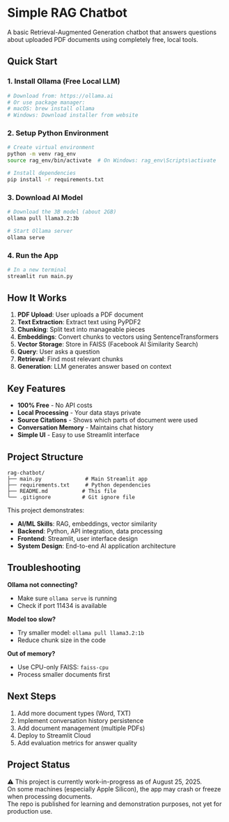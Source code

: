 # Simple RAG Chatbot

A basic Retrieval-Augmented Generation chatbot that answers questions about uploaded PDF documents using completely free, local tools.

## Quick Start

### 1. Install Ollama (Free Local LLM)
```bash
# Download from: https://ollama.ai
# Or use package manager:
# macOS: brew install ollama
# Windows: Download installer from website
```

### 2. Setup Python Environment
```bash
# Create virtual environment
python -m venv rag_env
source rag_env/bin/activate  # On Windows: rag_env\Scripts\activate

# Install dependencies
pip install -r requirements.txt
```

### 3. Download AI Model
```bash
# Download the 3B model (about 2GB)
ollama pull llama3.2:3b

# Start Ollama server
ollama serve
```

### 4. Run the App
```bash
# In a new terminal
streamlit run main.py
```

## How It Works

1. **PDF Upload**: User uploads a PDF document
2. **Text Extraction**: Extract text using PyPDF2
3. **Chunking**: Split text into manageable pieces
4. **Embeddings**: Convert chunks to vectors using SentenceTransformers
5. **Vector Storage**: Store in FAISS (Facebook AI Similarity Search)
6. **Query**: User asks a question
7. **Retrieval**: Find most relevant chunks
8. **Generation**: LLM generates answer based on context

## Key Features

- **100% Free** - No API costs
- **Local Processing** - Your data stays private
- **Source Citations** - Shows which parts of document were used
- **Conversation Memory** - Maintains chat history
- **Simple UI** - Easy to use Streamlit interface

## Project Structure
```
rag-chatbot/
├── main.py              # Main Streamlit app
├── requirements.txt     # Python dependencies
├── README.md           # This file
└── .gitignore          # Git ignore file
```

This project demonstrates:
- **AI/ML Skills**: RAG, embeddings, vector similarity
- **Backend**: Python, API integration, data processing
- **Frontend**: Streamlit, user interface design
- **System Design**: End-to-end AI application architecture

## Troubleshooting

**Ollama not connecting?**
- Make sure `ollama serve` is running
- Check if port 11434 is available

**Model too slow?**
- Try smaller model: `ollama pull llama3.2:1b`
- Reduce chunk size in the code

**Out of memory?**
- Use CPU-only FAISS: `faiss-cpu`
- Process smaller documents first

## Next Steps

1. Add more document types (Word, TXT)
2. Implement conversation history persistence
3. Add document management (multiple PDFs)
4. Deploy to Streamlit Cloud
5. Add evaluation metrics for answer quality

## Project Status

⚠️ This project is currently work-in-progress as of August 25, 2025.  
On some machines (especially Apple Silicon), the app may crash or freeze when processing documents.  
The repo is published for learning and demonstration purposes, not yet for production use.

